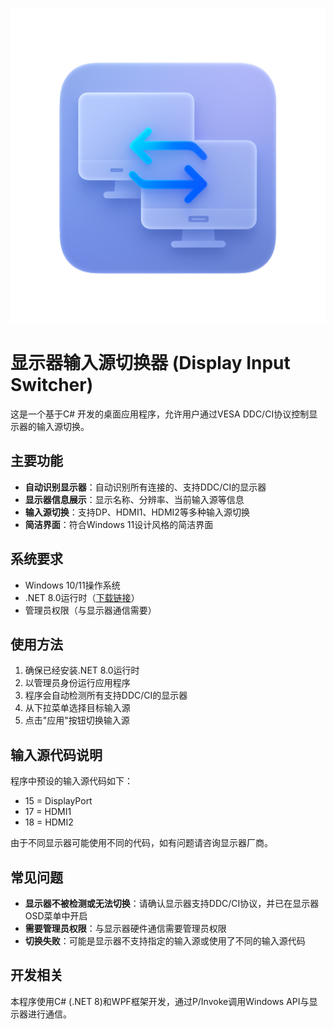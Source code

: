 <p align="center">
  <img src="InputMux.png" alt="InputMux Logo">
</p>

# 显示器输入源切换器 (Display Input Switcher)

这是一个基于C# 开发的桌面应用程序，允许用户通过VESA DDC/CI协议控制显示器的输入源切换。

## 主要功能

- **自动识别显示器**：自动识别所有连接的、支持DDC/CI的显示器
- **显示器信息展示**：显示名称、分辨率、当前输入源等信息
- **输入源切换**：支持DP、HDMI1、HDMI2等多种输入源切换
- **简洁界面**：符合Windows 11设计风格的简洁界面

## 系统要求

- Windows 10/11操作系统
- .NET 8.0运行时（[下载链接](https://dotnet.microsoft.com/download/dotnet/8.0)）
- 管理员权限（与显示器通信需要）

## 使用方法

1. 确保已经安装.NET 8.0运行时
2. 以管理员身份运行应用程序
3. 程序会自动检测所有支持DDC/CI的显示器
4. 从下拉菜单选择目标输入源
5. 点击"应用"按钮切换输入源

## 输入源代码说明

程序中预设的输入源代码如下：
- 15 = DisplayPort
- 17 = HDMI1
- 18 = HDMI2

由于不同显示器可能使用不同的代码，如有问题请咨询显示器厂商。

## 常见问题

- **显示器不被检测或无法切换**：请确认显示器支持DDC/CI协议，并已在显示器OSD菜单中开启
- **需要管理员权限**：与显示器硬件通信需要管理员权限
- **切换失败**：可能是显示器不支持指定的输入源或使用了不同的输入源代码

## 开发相关

本程序使用C# (.NET 8)和WPF框架开发，通过P/Invoke调用Windows API与显示器进行通信。 